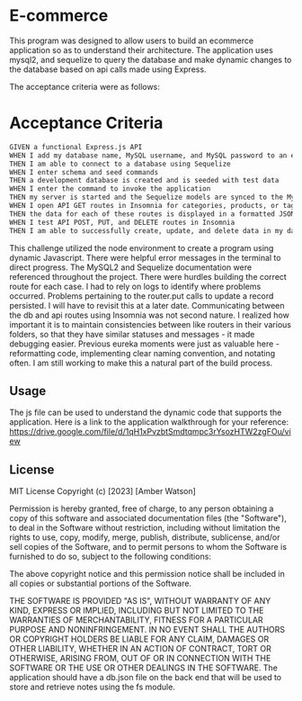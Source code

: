 # E-commerce
This program was designed to allow users to build an ecommerce application so as to understand their architecture. The application uses mysql2, and sequelize to query the database and make dynamic changes to the database based on api calls made using Express.

The acceptance criteria were as follows: 

# Acceptance Criteria
```md
GIVEN a functional Express.js API
WHEN I add my database name, MySQL username, and MySQL password to an environment variable file
THEN I am able to connect to a database using Sequelize
WHEN I enter schema and seed commands
THEN a development database is created and is seeded with test data
WHEN I enter the command to invoke the application
THEN my server is started and the Sequelize models are synced to the MySQL database
WHEN I open API GET routes in Insomnia for categories, products, or tags
THEN the data for each of these routes is displayed in a formatted JSON
WHEN I test API POST, PUT, and DELETE routes in Insomnia
THEN I am able to successfully create, update, and delete data in my database
```

This challenge utilized the node environment to create a program using dynamic Javascript. There were helpful error messages in the terminal to direct progress. The MySQL2 and Sequelize documentation were referenced throughout the project. There were hurdles building the correct route for each case. I had to rely on logs to identify where problems occurred. Problems pertaining to the router.put calls to update a record persisted. I will have to revisit this at a later date. Communicating between the db and api routes using Insomnia was not second nature. I realized how important it is to maintain consistencies between like routers in their various folders, so that they have similar statuses and messages - it made debugging easier. Previous eureka moments were just as valuable here - reformatting code, implementing clear naming convention, and notating often.  I am still working to make this a natural part of the build process. 

## Usage

The js file can be used to understand the dynamic code that supports the application. Here is a link to the application walkthrough for your reference: https://drive.google.com/file/d/1qH1xPvzbtSmdtqmpc3rYsozHTW2zgFOu/view

## License

MIT License
Copyright (c) [2023] [Amber Watson]

Permission is hereby granted, free of charge, to any person obtaining a copy of this software and associated documentation files (the "Software"), to deal in the Software without restriction, including without limitation the rights to use, copy, modify, merge, publish, distribute, sublicense, and/or sell copies of the Software, and to permit persons to whom the Software is furnished to do so, subject to the following conditions:

The above copyright notice and this permission notice shall be included in all copies or substantial portions of the Software.

THE SOFTWARE IS PROVIDED "AS IS", WITHOUT WARRANTY OF ANY KIND, EXPRESS OR IMPLIED, INCLUDING BUT NOT LIMITED TO THE WARRANTIES OF MERCHANTABILITY, FITNESS FOR A PARTICULAR PURPOSE AND NONINFRINGEMENT. IN NO EVENT SHALL THE AUTHORS OR COPYRIGHT HOLDERS BE LIABLE FOR ANY CLAIM, DAMAGES OR OTHER LIABILITY, WHETHER IN AN ACTION OF CONTRACT, TORT OR OTHERWISE, ARISING FROM, OUT OF OR IN CONNECTION WITH THE SOFTWARE OR THE USE OR OTHER DEALINGS IN THE SOFTWARE.
The application should have a db.json file on the back end that will be used to store and retrieve notes using the fs module.
